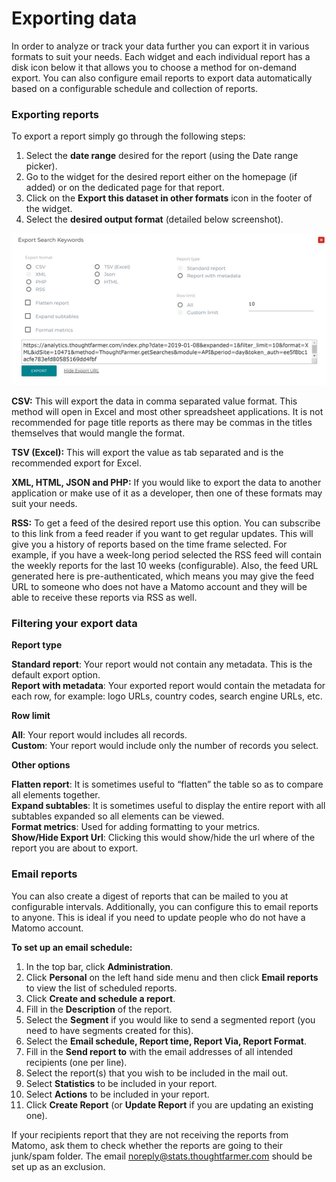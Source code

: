 # Exporting data

In order to analyze or track your data further you can export it in various formats to suit your needs. Each widget and each individual report has a disk icon below it that allows you to choose a method for on-demand export. You can also configure email reports to export data automatically based on a configurable schedule and collection of reports.

### Exporting reports

To export a report simply go through the following steps:

1. Select the **date range** desired for the report \(using the Date range picker\).
2. Go to the widget for the desired report either on the homepage \(if added\) or on the dedicated page for that report.
3. Click on the **Export this dataset in other formats** icon in the footer of the widget.
4. Select the **desired output format** \(detailed below screenshot\).

![](../../.gitbook/assets/1%20%2816%29.png)

**CSV:** This will export the data in comma separated value format. This method will open in Excel and most other spreadsheet applications. It is not recommended for page title reports as there may be commas in the titles themselves that would mangle the format.  
  
**TSV \(Excel\):** This will export the value as tab separated and is the recommended export for Excel.   
  
**XML, HTML, JSON and PHP:** If you would like to export the data to another application or make use of it as a developer, then one of these formats may suit your needs.  
  
**RSS:** To get a feed of the desired report use this option. You can subscribe to this link from a feed reader if you want to get regular updates. This will give you a history of reports based on the time frame selected. For example, if you have a week-long period selected the RSS feed will contain the weekly reports for the last 10 weeks \(configurable\). Also, the feed URL generated here is pre-authenticated, which means you may give the feed URL to someone who does not have a Matomo account and they will be able to receive these reports via RSS as well.

### Filtering your export data

**Report type**

**Standard report**: Your report would not contain any metadata. This is the default export option.   
**Report with metadata**: Your exported report would contain the metadata for each row, for example: logo URLs, country codes, search engine URLs, etc.

**Row limit**

**All**: Your report would includes all records.  
**Custom**: Your report would include only the number of records you select.

**Other options**

**Flatten report**: It is sometimes useful to “flatten” the table so as to compare all elements together.  
**Expand subtables**: It is sometimes useful to display the entire report with all subtables expanded so all elements can be viewed.  
**Format metrics**: Used for adding formatting to your metrics.  
**Show/Hide Export Url**: Clicking this would show/hide the url where of the report you are about to export.

### Email reports

You can also create a digest of reports that can be mailed to you at configurable intervals. Additionally, you can configure this to email reports to anyone. This is ideal if you need to update people who do not have a Matomo account.

**To set up an email schedule:**

1. In the top bar, click **Administration**.
2. Click **Personal** on the left hand side menu and then click **Email reports** to view the list of scheduled reports.
3. Click **Create and schedule a report**.
4. Fill in the **Description** of the report.
5. Select the **Segment** if you would like to send a segmented report \(you need to have segments created for this\).
6. Select the **Email schedule, Report time, Report Via, Report Format**.
7. Fill in the **Send report to** with the email addresses of all intended recipients \(one per line\).
8. Select the report\(s\) that you wish to be included in the mail out.
9. Select **Statistics** to be included in your report.
10. Select **Actions** to be included in your report.
11. Click **Create Report** \(or **Update Report** if you are updating an existing one\).

If your recipients report that they are not receiving the reports from Matomo, ask them to check whether the reports are going to their junk/spam folder. The email [noreply@stats.thoughtfarmer.com](mailto:noreply@stats.thoughtfarmer.com) should be set up as an exclusion.  


